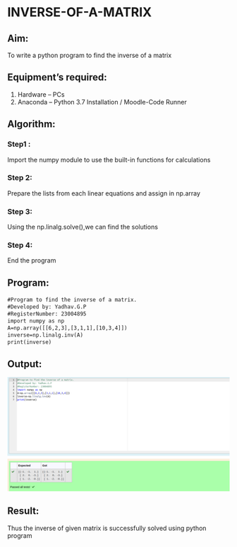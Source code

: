 # INVERSE-OF-A-MATRIX
## Aim:
To write a python program to find the inverse of a matrix
## Equipment’s required:
1. 	Hardware – PCs
2. 	Anaconda – Python 3.7 Installation / Moodle-Code Runner
## Algorithm:
### Step1 : 
Import the numpy module to use the built-in functions for calculations
### Step 2: 
Prepare the lists from each linear equations and assign in np.array
### Step 3:
Using the np.linalg.solve(),we can find the solutions 
### Step 4: 
End the program
## Program:
```
#Program to find the inverse of a matrix.
#Developed by: Yadhav.G.P
#RegisterNumber: 23004895
import numpy as np
A=np.array([[6,2,3],[3,1,1],[10,3,4]])
inverse=np.linalg.inv(A)
print(inverse)
```
## Output:
![Output](<Screenshot from 2023-12-15 19-07-15.png>)

## Result:
Thus the inverse of given matrix is successfully solved using python program

